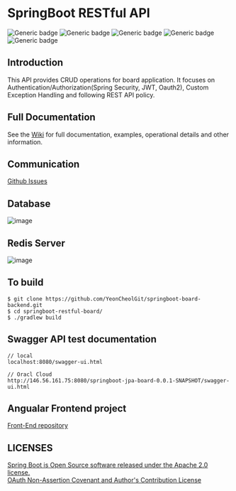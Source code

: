 # SpringBoot RESTful API
![Generic badge](https://img.shields.io/badge/JDK-11-red.svg)
![Generic badge](https://img.shields.io/badge/SrpingBoot-2.4.4-green.svg)
![Generic badge](https://img.shields.io/badge/SpringSecurity-2.4.4-green.svg)
![Generic badge](https://img.shields.io/badge/Redis-2.5.2-blue.svg)
![Generic badge](https://img.shields.io/badge/Swagger2-2.6.1-blue.svg)

## Introduction
This API provides CRUD operations for board application. It focuses on Authentication/Authorization(Spring Security, JWT, Oauth2), Custom Exception Handling and following REST API policy.

## Full Documentation
See the [Wiki](https://github.com/YeonCheolGit/springboot-restful-api-board/wiki) for full documentation, examples, operational details and other information.

## Communication
[Github Issues](https://github.com/YeonCheolGit/springboot-restful-api-board/issues)

## Database
![image](https://user-images.githubusercontent.com/65603611/125815785-afb199f3-4f03-4ffb-b86c-a397ace590fe.png)
## Redis Server
![image](https://user-images.githubusercontent.com/65603611/126342639-ad789ad6-06db-429e-96c4-d0d1323308e4.png)

## To build
```
$ git clone https://github.com/YeonCheolGit/springboot-board-backend.git
$ cd springboot-restful-board/
$ ./gradlew build
```

## Swagger API test documentation
```
// local
localhost:8080/swagger-ui.html

// Oracl Cloud
http://146.56.161.75:8080/springboot-jpa-board-0.0.1-SNAPSHOT/swagger-ui.html 
```

## Angualar Frontend project
[Front-End repository](https://github.com/YeonCheolGit/angular-frontend)

## LICENSES
[Spring Boot is Open Source software released under the Apache 2.0 license.](https://www.apache.org/licenses/)  
[OAuth Non-Assertion Covenant and Author's Contribution License](https://oauth.net/license/core/1.0/)


